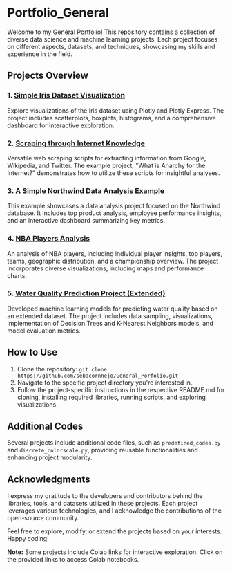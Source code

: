 # Portfolio_General

Welcome to my General Portfolio! This repository contains a collection of diverse data science and machine learning projects. Each project focuses on different aspects, datasets, and techniques, showcasing my skills and experience in the field.

## Projects Overview

### 1. [Simple Iris Dataset Visualization](./SimpleDataVisualization_withPlotly/README.md)

Explore visualizations of the Iris dataset using Plotly and Plotly Express. The project includes scatterplots, boxplots, histograms, and a comprehensive dashboard for interactive exploration.

### 2. [Scraping through Internet Knowledge](./ScrapingKnowledge/README.md)

Versatile web scraping scripts for extracting information from Google, Wikipedia, and Twitter. The example project, "What is Anarchy for the Internet?" demonstrates how to utilize these scripts for insightful analyses.

### 3. [A Simple Northwind Data Analysis Example](./PythonSQL_Northwind/README.md)

This example showcases a data analysis project focused on the Northwind database. It includes top product analysis, employee performance insights, and an interactive dashboard summarizing key metrics.

### 4. [NBA Players Analysis](./NBAPlayers_DataAnalysis/README.md)

An analysis of NBA players, including individual player insights, top players, teams, geographic distribution, and a championship overview. The project incorporates diverse visualizations, including maps and performance charts.

### 5. [Water Quality Prediction Project (Extended)](./ML_WaterQualityPrediction/README.md)

Developed machine learning models for predicting water quality based on an extended dataset. The project includes data sampling, visualizations, implementation of Decision Trees and K-Nearest Neighbors models, and model evaluation metrics.

## How to Use

1. Clone the repository: `git clone https://github.com/sebacornnejo/General_Porfolio.git`
2. Navigate to the specific project directory you're interested in.
3. Follow the project-specific instructions in the respective README.md for cloning, installing required libraries, running scripts, and exploring visualizations.

## Additional Codes

Several projects include additional code files, such as `predefined_codes.py` and `discrete_colorscale.py`, providing reusable functionalities and enhancing project modularity.

## Acknowledgments

I express my gratitude to the developers and contributors behind the libraries, tools, and datasets utilized in these projects. Each project leverages various technologies, and I acknowledge the contributions of the open-source community.

Feel free to explore, modify, or extend the projects based on your interests. Happy coding!

**Note:** Some projects include Colab links for interactive exploration. Click on the provided links to access Colab notebooks.
